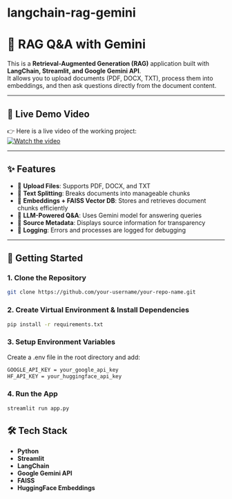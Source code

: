 # langchain-rag-gemini

# 📂 RAG Q&A with Gemini

This is a **Retrieval-Augmented Generation (RAG)** application built with **LangChain, Streamlit, and Google Gemini API**.  
It allows you to upload documents (PDF, DOCX, TXT), process them into embeddings, and then ask questions directly from the document content.

---

## 🎥 Live Demo Video
👉 Here is a live video of the working project:  
[![Watch the video](https://img.youtube.com/vi/xdbs141ZemQ/0.jpg)](https://youtu.be/xdbs141ZemQ)

---

## ✨ Features
- 📄 **Upload Files**: Supports PDF, DOCX, and TXT  
- 🧩 **Text Splitting**: Breaks documents into manageable chunks  
- 🧠 **Embeddings + FAISS Vector DB**: Stores and retrieves document chunks efficiently  
- 🤖 **LLM-Powered Q&A**: Uses Gemini model for answering queries  
- 📎 **Source Metadata**: Displays source information for transparency  
- 📝 **Logging**: Errors and processes are logged for debugging  

---

## 🚀 Getting Started

### 1. Clone the Repository
```bash
git clone https://github.com/your-username/your-repo-name.git
```

### 2. Create Virtual Environment & Install Dependencies
```bash
pip install -r requirements.txt
```

### 3. Setup Environment Variables
Create a .env file in the root directory and add:
```bash
GOOGLE_API_KEY = your_google_api_key
HF_API_KEY = your_huggingface_api_key
```

### 4. Run the App
```bash
streamlit run app.py
```

## 🛠️ Tech Stack

- **Python**
- **Streamlit**  
- **LangChain**  
- **Google Gemini API**  
- **FAISS**  
- **HuggingFace Embeddings**
